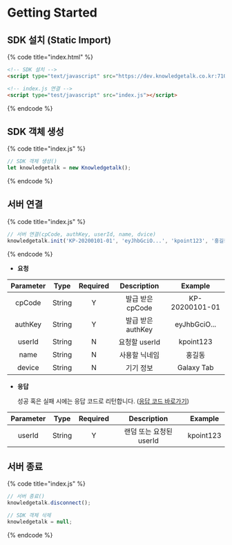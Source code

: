 # Getting Started

## SDK 설치 (Static Import)

{% code title="index.html" %}
```html
<!-- SDK 설치 -->
<script type="text/javascript" src="https://dev.knowledgetalk.co.kr:7102/knowledgetalk.min.js"></script>

<!-- index.js 연결 -->
<script type="test/javascript" src="index.js"></script>
```
{% endcode %}

## SDK 객체 생성

{% code title="index.js" %}
```javascript
// SDK 객체 생성()
let knowledgetalk = new Knowledgetalk();
```
{% endcode %}

## 서버 연결

{% code title="index.js" %}
```javascript
// 서버 연결(cpCode, authKey, userId, name, dvice)
knowledgetalk.init('KP-20200101-01', 'eyJhbGciO...', 'kpoint123', '홍길동', 'Galaxy Tab');
```
{% endcode %}

* **요청**

| **Parameter** | **Type** | **Required** |     **Description**      |    **Example**    |
| :----------: | :------: | :-----------: | :---------------: | :------------: |
|    cpCode    |  String  |       Y       | 발급 받은 cpCode  | KP-20200101-01 |
|   authKey    |  String  |       Y       | 발급 받은 authKey | eyJhbGciO...  |
|    userId    |  String  |       N       |   요청할 userId   |   kpoint123    |
|     name     |  String  |       N       |   사용할 닉네임   |     홍길동     |
|    device    |  String  |       N       |     기기 정보     |   Galaxy Tab   |

*   **응답**

    성공 혹은 실패 시에는 응답 코드로 리턴합니다. ([응답 코드 바로가기](code.md))

| **Parameter** | **Type** | **Required** |        **Description**         | **Example**  |
| :----------: | :------: | :-----------: | :---------------------: | :-------: |
|    userId    |  String  |       Y       | 랜덤 또는 요청된 userId | kpoint123 |

## 서버 종료

{% code title="index.js" %}
```javascript
// 서버 종료()
knowledgetalk.disconnect();

// SDK 객체 삭제
knowledgetalk = null;
```
{% endcode %}
